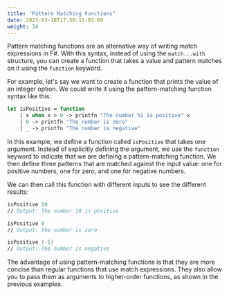 ```yaml
---
title: "Pattern Matching Functions"
date: 2023-03-18T17:50:11-03:00
weight: 34
---
```


Pattern matching functions are an alternative way of writing match expressions in F#. With this syntax, instead of using the `match...with` structure, you can create a function that takes a value and pattern matches on it using the `function` keyword.

For example, let's say we want to create a function that prints the value of an integer option. We could write it using the pattern-matching function syntax like this:

```FSharp
let isPositive = function
    | x when x > 0 -> printfn "The number %i is positive" x
    | 0 -> printfn "The number is zero"
    | _ -> printfn "The number is negative"
```

In this example, we define a function called `isPositive` that takes one argument. Instead of explicitly defining the argument, we use the `function` keyword to indicate that we are defining a pattern-matching function. We then define three patterns that are matched against the input value: one for positive numbers, one for zero, and one for negative numbers.

We can then call this function with different inputs to see the different results:

```FSharp
isPositive 10
// Output: The number 10 is positive

isPositive 0
// Output: The number is zero

isPositive (-5)
// Output: The number is negative
```

The advantage of using pattern-matching functions is that they are more concise than regular functions that use match expressions. They also allow you to pass them as arguments to higher-order functions, as shown in the previous examples.